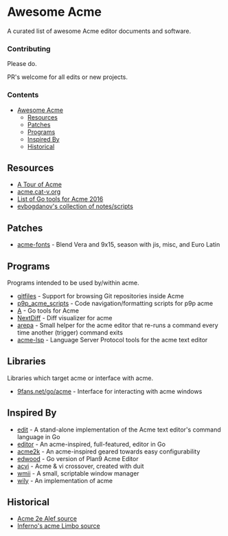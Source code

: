 # Awesome Acme

A curated list of awesome Acme editor documents and software.

### Contributing

Please do.

PR's welcome for all edits or new projects. 

### Contents

- [Awesome Acme](#awesome-acme)
  - [Resources](#resources)
  - [Patches](#patches)
  - [Programs](#programs)
  - [Inspired By](#inspired-by)
  - [Historical](#historical)

## Resources

* [A Tour of Acme](https://research.swtch.com/acme)
* [acme.cat-v.org](http://acme.cat-v.org/)
* [List of Go tools for Acme 2016](https://blog.karenuorteva.fi/list-of-go-tools-for-acme-54bb1722cffa)
* [evbogdanov's collection of notes/scripts](https://github.com/evbogdanov/acme)

## Patches

* [acme-fonts](https://github.com/catenate/acme-fonts) - Blend Vera and 9x15, season with jis, misc, and Euro Latin

## Programs

Programs intended to be used by/within acme.

* [gitfiles](https://github.com/mariusae/gitfiles) - Support for browsing Git repositories inside Acme
* [p9p_acme_scripts](https://github.com/neutralinsomniac/p9p_acme_scripts) - Code navigation/formatting scripts for p9p acme
* [A](https://github.com/davidrjenni/A) - Go tools for Acme
* [NextDiff](https://github.com/edma2/NextDiff) - Diff visualizer for acme
* [arepa](https://github.com/mkmik/arepa) - Small helper for the acme editor that re-runs a command every time another (trigger) command exits 
* [acme-lsp](https://github.com/fhs/acme-lsp) - Language Server Protocol tools for the acme text editor

## Libraries

Libraries which target acme or interface with acme.

* [9fans.net/go/acme](https://godoc.org/9fans.net/go/acme) - Interface for interacting with acme windows

## Inspired By

* [edit](https://github.com/as/edit) - A stand-alone implementation of the Acme text editor's command language in Go
* [editor](https://github.com/jmigpin/editor) - An acme-inspired, full-featured, editor in Go
* [acme2k](https://github.com/karahobny/acme2k) - An acme-inspired geared towards easy configurability
* [edwood](https://github.com/rjkroege/edwood) - Go version of Plan9 Acme Editor
* [acvi](https://github.com/mjl-/acvi) - Acme & vi crossover, created with duit
* [wmii](https://github.com/0intro/wmii) -  A small, scriptable window manager
* [wily](https://wily.sourceforge.io/) - An implementation of acme

## Historical

* [Acme 2e Alef source](http://mirror.postnix.pw/plan9_2e/sys/src/cmd/acme/)
* [Inferno's acme Limbo source](https://bitbucket.org/inferno-os/inferno-os/src/master/appl/acme/)
